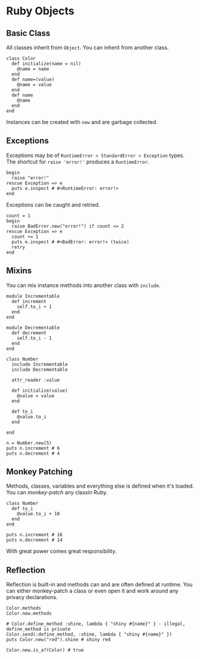 Ruby Objects
============

Basic Class
-----------

All classes inherit from `Object`. You can inherit from another class.

    class Color
      def initialize(name = nil)
        @name = name
      end
      def name=(value)
        @name = value
      end
      def name
        @name
      end
    end

Instances can be created with `new` and are garbage collected.

Exceptions
----------

Exceptions may be of `RuntimeError < StandardError < Exception` types. The shortcut for `raise 'error!'` produces a `RuntimeError`.

    begin
      raise "error!"
    rescue Exception => e
      puts e.inspect # #<RuntimeError: error!>
    end

Exceptions can be caught and retried.

    count = 1
    begin
      raise BadError.new("error!") if count <= 2
    rescue Exception => e
      count += 1
      puts e.inspect # #<BadError: error!> (twice)
      retry
    end

Mixins
------

You can mix instance methods into another class with `include`.

    module Incrementable
      def increment
        self.to_i + 1
      end
    end

    module Decrementable
      def decrement
        self.to_i - 1
      end
    end

    class Number
      include Incrementable
      include Decrementable  

      attr_reader :value

      def initialize(value)
        @value = value
      end

      def to_i
        @value.to_i
      end

    end

    n = Number.new(5)
    puts n.increment # 6
    puts n.decrement # 4

Monkey Patching
---------------

Methods, classes, variables and everything else is defined when it's loaded. You can *monkey-patch* any classin Ruby.

    class Number
      def to_i
        @value.to_i + 10
      end
    end

    puts n.increment # 16
    puts n.decrement # 14

With great power comes great responsibility.

Reflection
----------

Reflection is built-in and methods can and are often defined at runtime. You can either monkey-patch a class or even open it and work around any privacy declarations.

    Color.methods
    Color.new.methods

    # Color.define_method :shine, lambda { "shiny #{name}" } - illegal, define_method is private
    Color.send(:define_method, :shine, lambda { "shiny #{name}" })
    puts Color.new("red").shine # shiny red

    Color.new.is_a?(Color) # true

